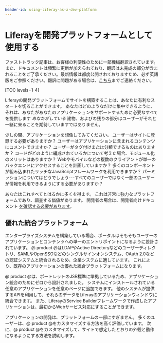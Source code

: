 ```yaml
---
header-id: using-liferay-as-a-dev-platform
---
```


# Liferayを開発プラットフォームとして使用する

<p class="alert alert-info"><span class="wysiwyg-color-blue120">ファストトラック記事は、お客様の利便性のために一部機械翻訳されています。また、ドキュメントは頻繁に更新が加えられており、翻訳は未完成の部分が含まれることをご了承ください。最新情報は都度公開されておりますため、必ず英語版をご参照ください。翻訳に問題がある場合は、<a href="mailto:support-content-jp@liferay.com">こちら</a>までご連絡ください。</span></p>

[TOC levels=1-4]

Liferayの開発プラットフォームでサイトを構築することは、あなたに有利なスタートを切ることができます。 あなたはどのようなだけに集中できるように、それは、あなたがあなたのアプリケーションをサポートするために必要なすべてを提供します *あなたがしている* 建物、およびの残りの部分はユーザーがそれと一緒に来ることを期待していますではありません。

少しの間、アプリケーションを想像してみてください。 ユーザーはサイトに登録する必要がありますか？ ユーザーはアプリケーションに含まれるコンテンツにコメントできますか？ ユーザーがタグ付けまたは分類できるものはありますか？ コードがどのように編成されているかについて考えた場合、モジュール化のメリットはありますか？ Webやモバイルなどの複数のクライアントが単一のバックエンドにアクセスすることを計画していますか？ 多くのコンポーネントが組み込まれたリッチなJavaScriptフレームワークを利用できますか？ パーミッションについてはどうでしょう---すべてのユーザーではなく一部のユーザーが情報を利用できるようにする必要がありますか？

あなたはこれすべてとはるかに多くを得ます。 これは非常に強力なプラットフォームであり、調査する価値があります。 開発者の場合は、開発者向けドキュメント [を確認する必要があります](/docs/7-1/tutorials/-/knowledge_base/t/introduction-to-liferay-development)。

## 優れた統合プラットフォーム

エンタープライズシステムを構築している場合、ポータルはそもそもユーザーのアプリケーションとコンテンツへの単一のエントリポイントになるように設計されています。 @ product @はLDAPやActive Directoryなどのユーザーディレクトリ、SAMLやOpenSSOなどのシングルサインオンシステム、OAuth 2.0などの認証システムと統合されるため、企業システムに適しています。 これにより、既存のアプリケーションの優れた統合プラットフォームになります。

@ product @は、ポートレットのJSR標準に準拠しているため、アプリケーション統合のためにゼロから設計されました。 システムにインストールされている任意のアプリケーションを任意のページに追加できます。 他のシステムが提供するAPIを利用して、それらのデータをLiferayのアプリケーションウィンドウに統合できます。 また、LiferayのService Builderフレームワークで作成したアプリケーションは、最初からWebサービス対応にすることができます。

アプリケーションの開発は、プラットフォームの一部にすぎません。 多くのユーザーは、@ product @をカスタマイズする方法を高く評価しています。 次に、@ product @をカスタマイズして、サイトで想定したとおりの外観と動作になるようにする方法を説明します。
